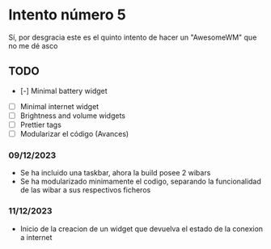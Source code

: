# Intento número 5
Sí, por desgracia este es el quinto intento de hacer un "AwesomeWM" que no me dé asco

## TODO
+ [-] Minimal battery widget
+ [ ] Minimal internet widget
+ [ ] Brightness and volume widgets
+ [ ] Prettier tags
+ [ ] Modularizar el código (Avances)

### 09/12/2023
+ Se ha incluido una taskbar, ahora la build posee 2 wibars
+ Se ha modularizado minimamente el codigo, separando la funcionalidad de las wibar a sus respectivos ficheros

### 11/12/2023
+ Inicio de la creacion de un widget que devuelva el estado de la conexion a internet
